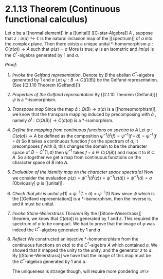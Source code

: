 # 2.1.13 Theorem (Continuous functional calculus)
Let $a$ be a [[normal element]] in a [[unital]] [[C-star-Algebra]] $A$ , suppose that $z:\sigma(a)\hookrightarrow\mathbb{C}$ is the natural inclusion map of the [[spectrum]] of $a$ into the complex plane. Then there exists a unique unital $*$-homomorphism $\varphi:C(\sigma(a))\to A$ such that $\varphi(z)=a$
More is true; $\varphi$ is an isometric and $im(\varphi)$ is the $C^{*}$-algebra generated by $1$ and $a$.

_Proof:_
1. _Invoke the Gelfand representation_.
	Denote by $B$ the abelian $C^{*}$-algebra generated by $1$ and $a$
	Let   $\psi:B\to C(\Omega(B))$ be the Gelfand representation.
	 (See [[2.1.10 Theorem (Gelfand)]])
2. _Properties of the Gelfand representation_ 
	By [[2.1.10 Theorem (Gelfand)]] $\psi$ is a $*$-isomorphism.
3. _Transpose map_ 
	Since the map $\hat{a}:\Omega(B)\to\sigma(a)$ is a [[homeomorphism]], we know that the transpose mapping induced by precomposing with  $\hat{a}$ , namely $\hat{a}^{t}:C(\Omega(B))\to C(\sigma(a))$ is a $*$-isomorphism.
4. _Define the mapping from continuous functions on spectra to A_
	Let $\varphi: C(\sigma(a))\to A$ be defined as the composition 
	$\psi^{-1}\hat{a}^{t}(f)=\psi^{-1}(f\circ\hat{a})=\psi^{-1}(f\circ\hat{a})$
	 So it takes a continuous function $f$ on the spectrum of $a$, it precomposes $f$ with $\hat{a}$, this changes the domain to be the character space of $B=C^{*}(1,a)$ then $\psi^{-1}$ takes $f\circ\hat{a}\in C(\Omega(B))$ and maps it to $B\subset A$. So altogether we get a map from continuous functions on the character space of $B$ into $A$.
5. _Evaluation of the identity map on the character space spectra(a)_
	Now we consider the evaluation $\varphi(z)=\psi^{-1}(\hat{a}^t(z))=\psi^{-1}(z(\hat{a}))=\psi^{-1}(\hat{a})=a$
	[Obviously] $\varphi$ is [[unital]].
6. _Check that phi is unital_
	$\varphi(1)=\psi^{-1}(1\circ\hat{a})=\psi^{-1}(1)$ 
	Now since $\psi$ which is the [[Gelfand representation]] is a $*$-isomorphism, then the inverse is, and it must be unital.
7. _Invoke Stone-Weierstrass Theorem_
	By the [[Stone-Weierstrass]] theorem, we know that $C(\sigma(a))$ is generated by $1$ and $z$. This required the spectrum of $a$ to be compact. We had to prove that the image of $\varphi$ was indeed the $C^{*}$-algebra generated by $1$ and $a$
8. _Reflect_
	We constructed an injective $*$-homomorphism from the continuous functions on $\sigma(a)$ to the $C^{*}$-algebra $A$ which contained $a$.
	We showed that it mapped the unity to the unity, and the generator $z$ to $a$. By [[Stone-Weierstrass]] we have that the image of this map must be the $C^{*}$-algebra generated by $1$ and $a$. 


	The uniqueness is strange though, will require more pondering
$\mathcal{QED}$